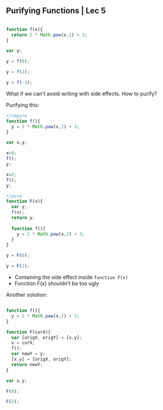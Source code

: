 ## Purifying Functions | Lec 5

```javascript

function f(x){
  return 2 * Math.pow(x,2) + 3;
}

var y;

y = f(0);

y = f(2);

y = f(-1);

```

What if we can't avoid writing with side effects. How to purify?

Purifying this:

```javascript
//impure
function f(){
  y = 2 * Math.pow(x,2) + 3;
}

var x,y;

x=0;
f();
y;

x=2;
f();
y;
```

```javascript
//pure
function F(x){
  var y;
  f(x);
  return y;
  
  function f(){
    y = 2 * Math.pow(x,2) + 3;
  }
}

y = F(0);

y = F(2);

```

- Containing the side effect inside `function F(x)`
- Function F(x) shouldn't be too ugly

Another solution:

```javascript

function f(){
  y = 2 * Math.pow(x,2) + 3;
}

function F(curX){
  var [origX, origY] = [x,y];
  x = curX;
  f();
  var newY = y;
  [x,y] = [origX, origY];
  return newY;
}

var x,y;

F(0);

F(2);
```






